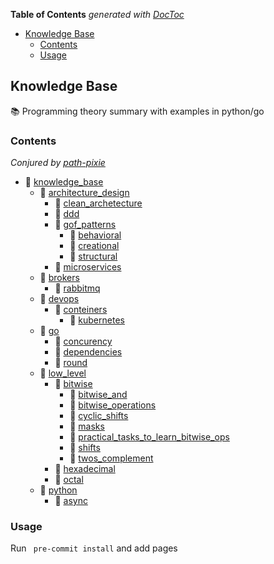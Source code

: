 <!-- START doctoc generated TOC please keep comment here to allow auto update -->
<!-- DON'T EDIT THIS SECTION, INSTEAD RE-RUN doctoc TO UPDATE -->
**Table of Contents**  *generated with [DocToc](https://github.com/thlorenz/doctoc)*

- [Knowledge Base](#knowledge-base)
  - [Contents](#contents)
  - [Usage](#usage)

<!-- END doctoc generated TOC please keep comment here to allow auto update -->

## Knowledge Base 

:books: Programming theory summary with examples in python/go

### Contents
<!-- path-pixie contents start -->
*Conjured by [path-pixie](https://github.com/path-pixie)*  
- :file_folder: [knowledge_base](./knowledge_base)  
  - :file_folder: [architecture_design](./knowledge_base/architecture_design)  
    - :file_folder: [clean_archetecture](./knowledge_base/architecture_design/clean_archetecture)  
    - :page_facing_up: [ddd](./knowledge_base/architecture_design/ddd.md)  
    - :file_folder: [gof_patterns](./knowledge_base/architecture_design/gof_patterns)  
      - :page_facing_up: [behavioral](./knowledge_base/architecture_design/gof_patterns/behavioral.md)  
      - :page_facing_up: [creational](./knowledge_base/architecture_design/gof_patterns/creational.md)  
      - :page_facing_up: [structural](./knowledge_base/architecture_design/gof_patterns/structural.md)  
    - :file_folder: [microservices](./knowledge_base/architecture_design/microservices)  
  - :file_folder: [brokers](./knowledge_base/brokers)  
    - :page_facing_up: [rabbitmq](./knowledge_base/brokers/rabbitmq.md)  
  - :file_folder: [devops](./knowledge_base/devops)  
    - :file_folder: [conteiners](./knowledge_base/devops/conteiners)  
      - :page_facing_up: [kubernetes](./knowledge_base/devops/conteiners/kubernetes.md)  
  - :file_folder: [go](./knowledge_base/go)  
    - :page_facing_up: [concurency](./knowledge_base/go/concurency.md)  
    - :page_facing_up: [dependencies](./knowledge_base/go/dependencies.md)  
    - :page_facing_up: [round](./knowledge_base/go/round.md)  
  - :file_folder: [low_level](./knowledge_base/low_level)  
    - :file_folder: [bitwise](./knowledge_base/low_level/bitwise)  
      - :page_facing_up: [bitwise_and](./knowledge_base/low_level/bitwise/bitwise_and.md)  
      - :page_facing_up: [bitwise_operations](./knowledge_base/low_level/bitwise/bitwise_operations.md)  
      - :page_facing_up: [cyclic_shifts](./knowledge_base/low_level/bitwise/cyclic_shifts.md)  
      - :page_facing_up: [masks](./knowledge_base/low_level/bitwise/masks.md)  
      - :page_facing_up: [practical_tasks_to_learn_bitwise_ops](./knowledge_base/low_level/bitwise/practical_tasks_to_learn_bitwise_ops.md)  
      - :page_facing_up: [shifts](./knowledge_base/low_level/bitwise/shifts.md)  
      - :page_facing_up: [twos_complement](./knowledge_base/low_level/bitwise/twos_complement.md)  
    - :page_facing_up: [hexadecimal](./knowledge_base/low_level/hexadecimal.md)  
    - :page_facing_up: [octal](./knowledge_base/low_level/octal.md)  
  - :file_folder: [python](./knowledge_base/python)  
    - :file_folder: [async](./knowledge_base/python/async)  

<!-- path-pixie contents end -->

### Usage

Run ` pre-commit install` and add pages
